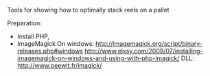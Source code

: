 Tools for showing how to optimally stack reels on a pallet

Preparation:
* Install PHP,
* ImageMagick
On windows:
http://imagemagick.org/script/binary-releases.php#windows
http://www.elxsy.com/2009/07/installing-imagemagick-on-windows-and-using-with-php-imagick/
DLL:
http://www.peewit.fr/imagick/